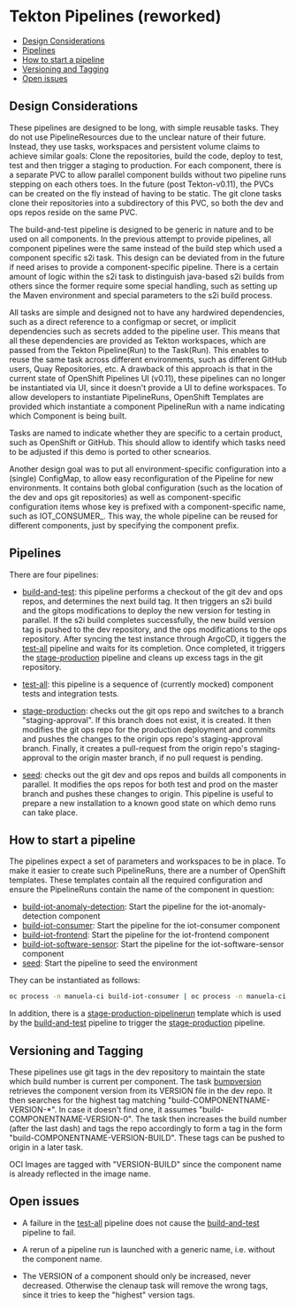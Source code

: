 # Tekton Pipelines (reworked) <!-- omit in toc -->

- [Design Considerations](#Design-Considerations)
- [Pipelines](#Pipelines)
- [How to start a pipeline](#How-to-start-a-pipeline)
- [Versioning and Tagging](#Versioning-and-Tagging)
- [Open issues](#Open-issues)
  
## Design Considerations

These pipelines are designed to be long, with simple reusable tasks. They do not use PipelineResources due to the unclear nature of their future. Instead, they use tasks, workspaces and persistent volume claims to achieve similar goals: Clone the repositories, build the code, deploy to test, test and then trigger a staging to production. For each component, there is a separate PVC to allow parallel component builds without two pipeline runs stepping on each others toes. In the future (post Tekton-v0.11), the PVCs can be created on the fly instead of having to be static. The git clone tasks clone their repositories into a subdirectory of this PVC, so both the dev and ops repos reside on the same PVC.

The build-and-test pipeline is designed to be generic in nature and to be used on all components. In the previous attempt to provide pipelines, all component pipelines were the same instead of the build step which used a component specific s2i task. This design can be deviated from in the future if need arises to provide a component-specific pipeline. There is a certain amount of logic within the s2i task to distinguish java-based s2i builds from others since the former require some special handling, such as setting up the Maven environment and special parameters to the s2i build process.

All tasks are simple and designed not to have any hardwired dependencies, such as a direct reference to a configmap or secret, or implicit dependencies such as secrets added to the pipeline user. This means that all these dependencies are provided as Tekton workspaces, which are passed from the Tekton Pipeline(Run) to the Task(Run). This enables to reuse the same task across different environments, such as different GitHub users, Quay Repositories, etc. A drawback of this approach is that in the current state of OpenShift Pipelines UI (v0.11), these pipelines can no longer be instantiated via UI, since it doesn't provide a UI to define workspaces. To allow developers to instantiate PipelineRuns, OpenShift Templates are provided which instantiate a component PipelineRun with a name indicating which Component is being built.

Tasks are named to indicate whether they are specific to a certain product, such as OpenShift or GitHub. This should allow to identify which tasks need to be adjusted if this demo is ported to other scnearios. 

Another design goal was to put all environment-specific configuration into a (single) ConfigMap, to allow easy reconfiguration of the Pipeline for new environments. It contains both global configuration (such as the location of the dev and ops git repositories) as well as component-specific configuration items whose key is prefixed with a component-specific name, such as IOT_CONSUMER_. This way, the whole pipeline can be reused for different components, just by specifying the component prefix.

## Pipelines

There are four pipelines:

* [build-and-test](pipelines/build-and-test.yaml): this pipeline performs a checkout of the git dev and ops repos, and determines the next build tag. It then triggers an s2i build and the gitops modifications to deploy the new version for testing in parallel. If the s2i build completes successfully, the new build version tag is pushed to the dev repository, and the ops modifications to the ops repository. After syncing the test instance through ArgoCD, it tiggers the [test-all](pipelines/test-all.yaml) pipeline and waits for its completion. Once completed, it triggers the [stage-production](pipelines/stage-production.yaml) pipeline and cleans up excess tags in the git repository.

* [test-all](pipelines/test-all.yaml): this pipeline is a sequence of (currently mocked) component tests and integration tests.

* [stage-production](pipelines/stage-production.yaml): checks out the git ops repo and switches to a branch "staging-approval". If this branch does not exist, it is created. It then modifies the git ops repo for the production deployment and commits and pushes the changes to the origin ops repo's staging-approval branch. Finally, it creates a pull-request from the origin repo's staging-approval to the origin master branch, if no pull request is pending.

* [seed](pipelines/seed.yaml): checks out the git dev and ops repos and builds all components in parallel. It modifies the ops repos for both test and prod on the master branch and pushes these changes to origin. This pipeline is useful to prepare a new installation to a known good state on which demo runs can take place.

## How to start a pipeline

The pipelines expect a set of parameters and workspaces to be in place. To make it easier to create such PipelineRuns, there are a number of OpenShift templates. These templates contain all the required configuration and ensure the PipelineRuns contain the name of the component in question:

* [build-iot-anomaly-detection](templates/build-iot-anomaly-detection.yaml): Start the pipeline for the iot-anomaly-detection component
* [build-iot-consumer](templates/build-iot-consumer.yaml): Start the pipeline for the iot-consumer component
* [build-iot-frontend](templates/build-iot-frontend.yaml): Start the pipeline for the iot-frontend component
* [build-iot-software-sensor](templates/build-iot-software-sensor.yaml): Start the pipeline for the iot-software-sensor component
* [seed](templates/seed.yaml): Start the pipeline to seed the environment


They can be instantiated as follows:

```bash
oc process -n manuela-ci build-iot-consumer | oc process -n manuela-ci -f -
```

In addition, there is a [stage-production-pipelinerun](templates/stage-production-pipelinerun.yaml) template which is used by the [build-and-test](pipelines/build-and-test.yaml) pipeline to trigger the [stage-production](pipelines/stage-production.yaml) pipeline.

## Versioning and Tagging

These pipelines use git tags in the dev repository to maintain the state which build number is current per component. The task [bumpversion](tasks/bumpversion.yaml) retrieves the component version from its VERSION file in the dev repo. It then searches for the highest tag matching "build-COMPONENTNAME-VERSION-*". In case it doesn't find one, it assumes "build-COMPONENTNAME-VERSION-0". The task then increases the build number (after the last dash) and tags the repo accordingly to form a tag in the form "build-COMPONENTNAME-VERSION-BUILD". These tags can be pushed to origin in a later task.

OCI Images are tagged with "VERSION-BUILD" since the component name is already reflected in the image name.

## Open issues

* A failure in the [test-all](pipelines/test-all.yaml) pipeline does not cause the [build-and-test](pipelines/build-and-test.yaml) pipeline to fail.
  
* A rerun of a pipeline run is launched with a generic name, i.e. without the component name.

* The VERSION of a component should only be increased, never decreased. Otherwise the clenaup task will remove the wrong tags, since it tries to keep the "highest" version tags.